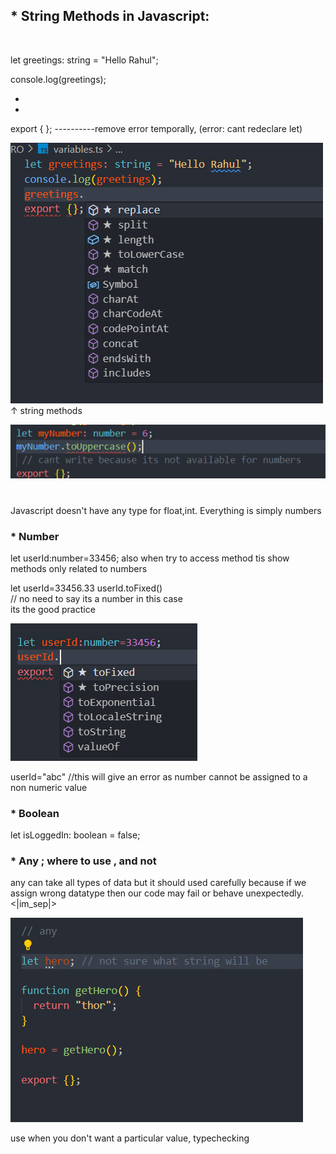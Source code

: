 <h2>* String Methods in Javascript:</h2><br/>

let greetings: string = "Hello Rahul";

console.log(greetings);

-
-

export { }; ----------remove error temporally, (error: cant redeclare let)

![Alt text](image.png)
↑ string methods

![Alt text](image-1.png)

  <h1></h1>

Javascript doesn't have any type for float,int.
Everything is simply numbers

  <h3>* Number</h3>
let userId:number=33456;
also when try to access method tis show methods only related to numbers
 
 let userId=33456.33
userId.toFixed()  <br>
// no need to say its a number in this case
<br>
its the good practice

![Alt text](image-2.png)

userId="abc" //this will give an error as number cannot be assigned to a non numeric value

<h3>* Boolean</h3>
let isLoggedIn: boolean = false;

<h3>* Any ; where to use , and not</h3>
any can take all types of data but it should used carefully because if we assign wrong datatype then
our code may fail or behave unexpectedly.<|im_sep|>

![Alt text](image-3.png)

use when you don't want a particular value, typechecking
